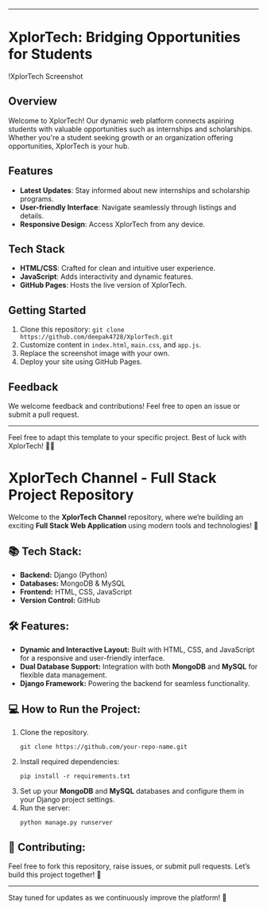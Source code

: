 
---

# XplorTech: Bridging Opportunities for Students

!XplorTech Screenshot

## Overview
Welcome to XplorTech! Our dynamic web platform connects aspiring students with valuable opportunities such as internships and scholarships. Whether you're a student seeking growth or an organization offering opportunities, XplorTech is your hub.

## Features
- **Latest Updates**: Stay informed about new internships and scholarship programs.
- **User-friendly Interface**: Navigate seamlessly through listings and details.
- **Responsive Design**: Access XplorTech from any device.

## Tech Stack
- **HTML/CSS**: Crafted for clean and intuitive user experience.
- **JavaScript**: Adds interactivity and dynamic features.
- **GitHub Pages**: Hosts the live version of XplorTech.

## Getting Started
1. Clone this repository: `git clone https://github.com/deepak4728/XplorTech.git`
2. Customize content in `index.html`, `main.css`, and `app.js`.
3. Replace the screenshot image with your own.
4. Deploy your site using GitHub Pages.

## Feedback
We welcome feedback and contributions! Feel free to open an issue or submit a pull request.

---

Feel free to adapt this template to your specific project. Best of luck with XplorTech! 🚀🌟


# XplorTech Channel - Full Stack Project Repository

Welcome to the **XplorTech Channel** repository, where we’re building an exciting **Full Stack Web Application** using modern tools and technologies! 🚀

## 📚 **Tech Stack:**

- **Backend:** Django (Python)
- **Databases:** MongoDB & MySQL
- **Frontend:** HTML, CSS, JavaScript
- **Version Control:** GitHub

## 🛠 **Features:**
- **Dynamic and Interactive Layout:** Built with HTML, CSS, and JavaScript for a responsive and user-friendly interface.
- **Dual Database Support:** Integration with both **MongoDB** and **MySQL** for flexible data management.
- **Django Framework:** Powering the backend for seamless functionality.

## 💻 **How to Run the Project:**
1. Clone the repository.
   ```
   git clone https://github.com/your-repo-name.git
   ```
2. Install required dependencies:
   ```
   pip install -r requirements.txt
   ```
3. Set up your **MongoDB** and **MySQL** databases and configure them in your Django project settings.
4. Run the server:
   ```
   python manage.py runserver
   ```

## 🔗 **Contributing:**
Feel free to fork this repository, raise issues, or submit pull requests. Let’s build this project together! 💪

---

Stay tuned for updates as we continuously improve the platform! 🎉
